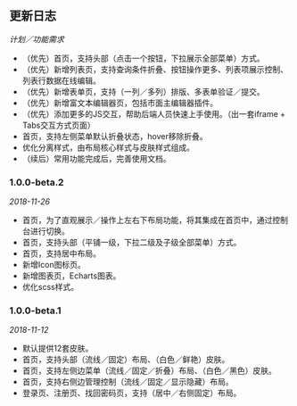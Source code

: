 ## 更新日志

*计划／功能需求*

- （优先）首页，支持头部（点击一个按钮，下拉展示全部菜单）方式。
- （优先）新增列表页，支持查询条件折叠、按钮操作更多、列表项展示控制、列表行数据在线编辑。
- （优先）新增表单页，支持（一列／多列）排版、多表单验证／提交。
- （优先）新增富文本编辑器页，包括市面主编辑器插件。
- （优先）添加更多的JS交互，帮助后端人员快速上手使用。（出一套iframe + Tabs交互方式页面）
- 首页，支持左侧菜单默认折叠状态，hover移除折叠。
- 优化分离样式，由布局核心样式与皮肤样式组成。
- （续后）常用功能完成后，完善使用文档。

### 1.0.0-beta.2

*2018-11-26*

- 首页，为了直观展示／操作上左右下布局功能，将其集成在首页中，通过控制台进行切换。
- 首页，支持头部（平铺一级，下拉二级及子级全部菜单）方式。
- 首页，支持居中布局。
- 新增Icon图标页。
- 新增图表页，Echarts图表。
- 优化scss样式。

### 1.0.0-beta.1

*2018-11-12*

- 默认提供12套皮肤。
- 首页，支持头部（流线／固定）布局、（白色／鲜艳）皮肤。
- 首页，支持左侧边菜单（流线／固定／折叠）布局、（白色／黑色）皮肤。
- 首页，支持右侧边管理控制（流线／固定／显示隐藏）布局。
- 登录页、注册页、找回密码页，支持（居中／右侧固定）布局。
